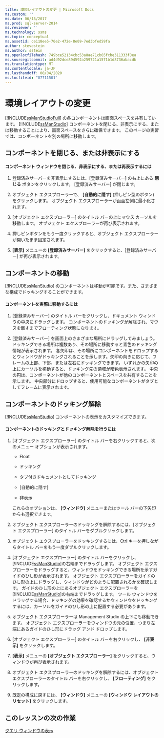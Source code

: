```yaml
---
title: 環境レイアウトの変更 | Microsoft Docs
ms.custom: ''
ms.date: 06/13/2017
ms.prod: sql-server-2014
ms.reviewer: ''
ms.technology: ssms
ms.topic: conceptual
ms.assetid: ce118ee5-70e2-472e-8e09-7ed3bfed59fa
author: stevestein
ms.author: sstein
ms.openlocfilehash: 749bce52134cbc53a8ae71cb65fcbe311333f8ea
ms.sourcegitcommit: ad4d92dce894592a259721a1571b1d8736abacdb
ms.translationtype: MT
ms.contentlocale: ja-JP
ms.lasthandoff: 08/04/2020
ms.locfileid: "87711501"
---
```

# <a name="change-the-environment-layout"></a>環境レイアウトの変更
  [!INCLUDE[ssManStudioFull](../../includes/ssmanstudiofull-md.md)] の各コンポーネントは画面スペースを共有しています。 [!INCLUDE[ssManStudio](../../includes/ssmanstudio-md.md)] コンポーネントを閉じる、非表示にする、または移動することにより、画面スペースをさらに確保できます。 このページの実習では、コンポーネントを別の場所に移動します。  
  
## <a name="closing-and-hiding-components"></a>コンポーネントを閉じる、または非表示にする  
  
#### <a name="to-practice-closing-hiding-and-reopening-component-windows"></a>コンポーネント ウィンドウを閉じる、非表示にする、または再表示するには  
  
1.  登録済みサーバーを非表示にするには、[登録済みサーバー] の右上にある **閉じる** ボタンをクリックします。 [登録済みサーバー] が閉じます。  
  
2.  オブジェクト エクスプローラーで、 **[自動的に隠す]** (押しピン型のボタン) をクリックします。 オブジェクト エクスプローラーが画面左側に最小化されます。  
  
3.  [オブジェクト エクスプローラー] のタイトル バーの上にマウス カーソルを移動します。 オブジェクト エクスプローラーが再び表示されます。  
  
4.  押しピンボタンをもう一度クリックすると、オブジェクト エクスプローラーが開いたまま固定されます。  
  
5.  **[表示]** メニューの **[登録済みサーバー]** をクリックすると、[登録済みサーバー] が再び表示されます。  
  
## <a name="moving-components"></a>コンポーネントの移動  
 [!INCLUDE[ssManStudio](../../includes/ssmanstudio-md.md)] のコンポーネントは移動が可能です。また、さまざまな構成でドッキングすることができます。  
  
#### <a name="to-practice-moving-components"></a>コンポーネントを実際に移動するには  
  
1.  [登録済みサーバー] のタイトル バーをクリックし、ドキュメント ウィンドウの中央にドラッグします。 コンポーネントのドッキングが解除され、マウスを離すまでフローティング状態になります。  
  
2.  [登録済みサーバー] を画面上のさまざまな場所にドラッグしてみましょう。 ドッキングできる場所は複数あり、その場所に移動すると青色のドッキング情報が表示されます。 各矢印は、その場所にコンポーネントをドロップするとウィンドウがドッキングされることを示します。矢印の向きに応じて、フレームの上部、下部、または左右にドッキングできます。 いずれかの矢印の上にカーソルを移動すると、ドッキング先の領域が暗色表示されます。 中央の円は、コンポーネントが他のコンポーネントとスペースを共有することを示します。 中央部分にドロップすると、使用可能なコンポーネントがタブとしてフレームに表示されます。  
  
## <a name="undocking-components"></a>コンポーネントのドッキング解除  
 [!INCLUDE[ssManStudio](../../includes/ssmanstudio-md.md)] コンポーネントの表示をカスタマイズできます。  
  
#### <a name="to-dock-and-undock-components"></a>コンポーネントのドッキングとドッキング解除を行うには  
  
1.  [オブジェクト エクスプローラー] のタイトル バーを右クリックすると、次のメニュー オプションが表示されます。  
  
    -   Float  
  
    -   ドッキング  
  
    -   タブ付きドキュメントとしてドッキング  
  
    -   [自動的に隠す]  
  
    -   非表示  
  
     これらのオプションは、 **[ウィンドウ]** メニューまたはツール バーの下矢印からも選択できます。  
  
2.  オブジェクト エクスプローラーのドッキングを解除するには、[オブジェクト エクスプローラー] のタイトル バーをダブルクリックします。  
  
3.  オブジェクト エクスプローラーをドッキングするには、Ctrl キーを押しながらタイトル バーをもう一度ダブルクリックします。  
  
4.  [オブジェクト エクスプローラー] のタイトル バーをクリックし、 [!INCLUDE[ssManStudio](../../includes/ssmanstudio-md.md)]の右端までドラッグします。 オブジェクト エクスプローラーをドラッグすると、ウィンドウをドッキングできる場所を示すガイドのひし形が表示されます。 オブジェクト エクスプローラーをガイドのひし形の上にドラッグし、ウィンドウがどのように配置されるかを確認します。 ガイドのひし形の上にあるオブジェクト エクスプローラーを [!INCLUDE[ssManStudio](../../includes/ssmanstudio-md.md)]の右端までドラッグします。 ツール ウィンドウをドラッグする場合、ドッキングの効果を確認するかウィンドウをドッキングするには、カーソルをガイドのひし形の上に配置する必要があります。  
  
5.  オブジェクト エクスプローラーは Management Studio の上下にも移動できます。 オブジェクト エクスプローラーをウィンドウの元の位置、つまり左端にあるガイドのひし形にドラッグ アンド ドロップします。  
  
6.  [オブジェクト エクスプローラー] のタイトル バーを右クリックし、 **[非表示]** をクリックします。  
  
7.  **[表示]** メニューの **[オブジェクト エクスプローラー]** をクリックすると、ウィンドウが再び表示されます。  
  
8.  オブジェクト エクスプローラーのドッキングを解除するには、オブジェクト エクスプローラーのタイトル バーを右クリックし、 **[フローティング]** をクリックします。  
  
9. 既定の構成に戻すには、 **[ウィンドウ]** メニューの **[ウィンドウ レイアウトのリセット]** をクリックします。  
  
## <a name="next-task-in-lesson"></a>このレッスンの次の作業  
 [クエリ ウィンドウの表示](lesson-1-4-display-the-query-window.md)  
  
  
